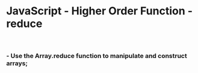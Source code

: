 # JavaScript - Higher Order Function - reduce
<br />

### - Use the Array.reduce function to manipulate and construct arrays;
